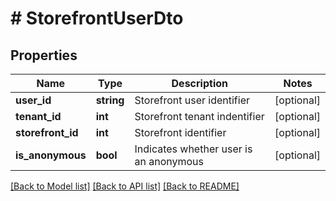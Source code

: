 # # StorefrontUserDto

## Properties

Name | Type | Description | Notes
------------ | ------------- | ------------- | -------------
**user_id** | **string** | Storefront user identifier | [optional]
**tenant_id** | **int** | Storefront tenant indentifier | [optional]
**storefront_id** | **int** | Storefront identifier | [optional]
**is_anonymous** | **bool** | Indicates whether user is an anonymous | [optional]

[[Back to Model list]](../../README.md#models) [[Back to API list]](../../README.md#endpoints) [[Back to README]](../../README.md)
